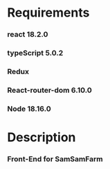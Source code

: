 # Requirements

### react 18.2.0

### typeScript 5.0.2

### Redux

### React-router-dom 6.10.0

### Node 18.16.0

# Description

### Front-End for SamSamFarm
